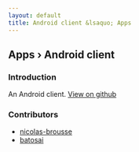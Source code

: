 ```yaml
---
layout: default
title: Android client &lsaquo; Apps
---
```


## Apps &rsaquo; Android client

### Introduction

An Android client.
[View on github](https://github.com/ApiBootstraper/android)


### Contributors

* [nicolas-brousse](https://github.com/nicolas-brousse)
* [batosai](https://github.com/batosai)
